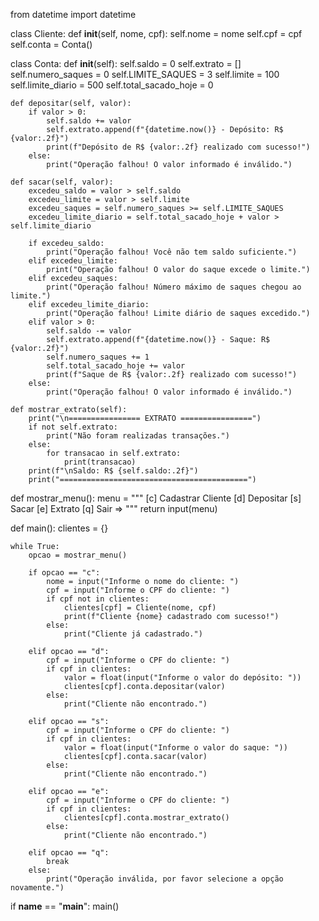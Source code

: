 from datetime import datetime

class Cliente:
    def __init__(self, nome, cpf):
        self.nome = nome
        self.cpf = cpf
        self.conta = Conta()

class Conta:
    def __init__(self):
        self.saldo = 0
        self.extrato = []
        self.numero_saques = 0
        self.LIMITE_SAQUES = 3
        self.limite = 100
        self.limite_diario = 500
        self.total_sacado_hoje = 0

    def depositar(self, valor):
        if valor > 0:
            self.saldo += valor
            self.extrato.append(f"{datetime.now()} - Depósito: R$ {valor:.2f}")
            print(f"Depósito de R$ {valor:.2f} realizado com sucesso!")
        else:
            print("Operação falhou! O valor informado é inválido.")

    def sacar(self, valor):
        excedeu_saldo = valor > self.saldo
        excedeu_limite = valor > self.limite
        excedeu_saques = self.numero_saques >= self.LIMITE_SAQUES
        excedeu_limite_diario = self.total_sacado_hoje + valor > self.limite_diario

        if excedeu_saldo:
            print("Operação falhou! Você não tem saldo suficiente.")
        elif excedeu_limite:
            print("Operação falhou! O valor do saque excede o limite.")
        elif excedeu_saques:
            print("Operação falhou! Número máximo de saques chegou ao limite.")
        elif excedeu_limite_diario:
            print("Operação falhou! Limite diário de saques excedido.")
        elif valor > 0:
            self.saldo -= valor
            self.extrato.append(f"{datetime.now()} - Saque: R$ {valor:.2f}")
            self.numero_saques += 1
            self.total_sacado_hoje += valor
            print(f"Saque de R$ {valor:.2f} realizado com sucesso!")
        else:
            print("Operação falhou! O valor informado é inválido.")

    def mostrar_extrato(self):
        print("\n================ EXTRATO ================")
        if not self.extrato:
            print("Não foram realizadas transações.")
        else:
            for transacao in self.extrato:
                print(transacao)
        print(f"\nSaldo: R$ {self.saldo:.2f}")
        print("==========================================")

def mostrar_menu():
    menu = """
    [c] Cadastrar Cliente
    [d] Depositar
    [s] Sacar
    [e] Extrato
    [q] Sair
    => """
    return input(menu)

def main():
    clientes = {}

    while True:
        opcao = mostrar_menu()

        if opcao == "c":
            nome = input("Informe o nome do cliente: ")
            cpf = input("Informe o CPF do cliente: ")
            if cpf not in clientes:
                clientes[cpf] = Cliente(nome, cpf)
                print(f"Cliente {nome} cadastrado com sucesso!")
            else:
                print("Cliente já cadastrado.")

        elif opcao == "d":
            cpf = input("Informe o CPF do cliente: ")
            if cpf in clientes:
                valor = float(input("Informe o valor do depósito: "))
                clientes[cpf].conta.depositar(valor)
            else:
                print("Cliente não encontrado.")

        elif opcao == "s":
            cpf = input("Informe o CPF do cliente: ")
            if cpf in clientes:
                valor = float(input("Informe o valor do saque: "))
                clientes[cpf].conta.sacar(valor)
            else:
                print("Cliente não encontrado.")

        elif opcao == "e":
            cpf = input("Informe o CPF do cliente: ")
            if cpf in clientes:
                clientes[cpf].conta.mostrar_extrato()
            else:
                print("Cliente não encontrado.")

        elif opcao == "q":
            break
        else:
            print("Operação inválida, por favor selecione a opção novamente.")

if __name__ == "__main__":
    main()

